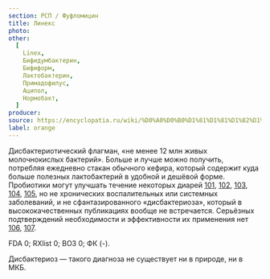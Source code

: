 ```yaml
---
section: РСП / Фуфломицин
title: Линекс
photo:
other:
  [
    Linex,
    Бифидумбактерин,
    Бифиформ,
    Лактобактерин,
    Примадофилус,
    Аципол,
    Нормобакт,
  ]
producer:
source: https://encyclopatia.ru/wiki/%D0%A0%D0%B0%D1%81%D1%81%D1%82%D1%80%D0%B5%D0%BB%D1%8C%D0%BD%D1%8B%D0%B9_%D1%81%D0%BF%D0%B8%D1%81%D0%BE%D0%BA_%D0%BF%D1%80%D0%B5%D0%BF%D0%B0%D1%80%D0%B0%D1%82%D0%BE%D0%B2
label: orange
---
```


Дисбактериотический флагман, «не менее 12 млн живых молочнокислых бактерий». Больше и лучше можно получить, потребляя ежедневно стакан обычного кефира, который содержит куда больше полезных лактобактерий в удобной и дешёвой форме. Пробиотики могут улучшать течение некоторых диарей [101](http://www.gastroscan.ru/literature/authors/5634), [102](http://www.gastro.org/info_for_patients/2013/6/6/probiotics), [103](http://www.aafp.org/afp/2008/1101/p1073.html), [104](http://www.ncbi.nlm.nih.gov/pubmed/17443557), [105](http://jama.jamanetwork.com/article.aspx?articleid=1151505), но не хронических воспалительных или системных заболеваний, и не сфантазированного «дисбактериоза», который в высококачественных публикациях вообще не встречается. Серьёзных подтверждений необходимости и эффективности их применения нет [106](https://www.ncbi.nlm.nih.gov/pubmed/21861940), [107](https://www.ncbi.nlm.nih.gov/pubmed/23110633).

FDA 0; RXlist 0; ВОЗ 0; ФК (-).

Дисбактериоз — такого диагноза не существует ни в природе, ни в МКБ.

